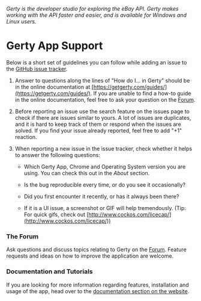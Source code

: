 _Gerty is the developer studio for exploring the eBay API. Gerty makes working with the API faster and easier, and is available for Windows and Linux users._

# Gerty App Support

Below is a short set of guidelines you can follow while adding an issue to the [GitHub issue tracker](https://github.com/davidtsadler/gerty-app-support/issues).

1. Answer to questions along the lines of "How do I... in Gerty" should be in the online documentation at [https://getgerty.com/guides/](https://getgerty.com/guides/). If you are unable to find a how-to guide in the online documentation, feel free to ask your question on the [Forum](#the-forum).

2. Before reporting an issue use the search feature on the issues page to check if there are issues similar to yours. A lot of issues are duplicates, and it is hard to keep track of them or respond when the issues are solved. If you find your issue already reported, feel free to add "+1" reaction.

3. When reporting a new issue in the issue tracker, check whether it helps to answer the following questions:

   - Which Gerty App, Chrome and Operating System version you are using. You can check this out in the _About_ section.

   - Is the bug reproducible every time, or do you see it occasionally?

   - Did you first encounter it recently, or has it always been there?

   - If it is a UI issue, a screenshot or GIF will help tremendously. (Tip: For quick gifs, check out [http://www.cockos.com/licecap/](http://www.cockos.com/licecap/))

### The Forum

Ask questions and discuss topics relating to Gerty on the [Forum](https://forum.devbay.net/c/gerty). Feature requests and ideas on how to improve the application are welcome.

### Documentation and Tutorials

If you are looking for more information regarding features, installation and usage of the app, head over to the [documentation section on the website](https://getgerty.com/guides/).

